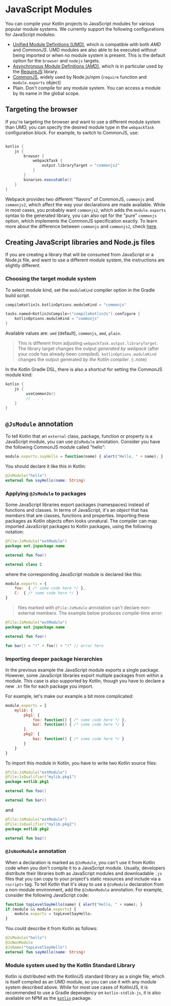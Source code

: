# JavaScript Modules

You can compile your Kotlin projects to JavaScript modules for various popular module systems. We currently support the following configurations for JavaScript modules:

- [Unified Module Definitions (UMD)](https://github.com/umdjs/umd), which is compatible with both *AMD* and *CommonJS*. UMD modules are also able to be executed without being imported or when no module system is present. This is the default option for the `browser` and `nodejs` targets.
- [Asynchronous Module Definitions (AMD)](https://github.com/amdjs/amdjs-api/wiki/AMD), which is in particular
   used by the [RequireJS](https://requirejs.org/) library.
- [CommonJS](http://wiki.commonjs.org/wiki/Modules/1.1), widely used by Node.js/npm
   (`require` function and `module.exports` object)
- Plain. Don't compile for any module system. You can access a module by its name in the global scope.

## Targeting the browser
 
If you're targeting the browser and want to use a different module system than UMD, you can specify the desired module type in the `webpackTask` configuration block. For example, to switch to CommonJS, use:
 
<div class="sample" markdown="1" mode="groovy" theme="idea" data-lang="groovy">

```groovy

kotlin {
    js {
        browser {
            webpackTask {
                output.libraryTarget = "commonjs2"
            }
        }
        binaries.executable()
    }
}

```

</div>

Webpack provides two different "flavors" of CommonJS, `commonjs` and `commonjs2`, which affect the way your declarations are made available. While in most cases, you probably want `commonjs2`, which adds the `module.exports` syntax to the generated library, you can also opt for the "pure" `commonjs` option, which implements the CommonJS specification exactly. To learn more about the difference between `commonjs` and `commonjs2`, check [here](https://github.com/webpack/webpack/issues/1114).

## Creating JavaScript libraries and Node.js files

If you are creating a library that will be consumed from JavaScript or a Node.js file, and want to use a different module system, the instructions are slightly different.

### Choosing the target module system

To select module kind, set the `moduleKind` compiler option in the Gradle build script.

<div class="multi-language-sample" data-lang="groovy">
<div class="sample" markdown="1" mode="groovy" theme="idea" data-lang="groovy">

```groovy
compileKotlinJs.kotlinOptions.moduleKind = "commonjs"

```

</div>
</div>

<div class="multi-language-sample" data-lang="kotlin">
<div class="sample" markdown="1" mode="kotlin" theme="idea" data-lang="kotlin" data-highlight-only>

```kotlin
tasks.named<KotlinJsCompile>("compileKotlinJs").configure {
    kotlinOptions.moduleKind = "commonjs"
}
```

</div>
</div>

Available values are: `umd` (default), `commonjs`, `amd`, `plain`.

> This is different from adjusting `webpackTask.output.libraryTarget`. The library target changes the output _generated by webpack_ (after your code has already been compiled). `kotlinOptions.moduleKind` changes the output generated _by the Kotlin compiler_.
{:.note}  

In the Kotlin Gradle DSL, there is also a shortcut for setting the CommonJS module kind:

<div class="sample" markdown="1" mode="kotlin" theme="idea" data-lang="kotlin" data-highlight-only>

```kotlin
kotlin {
    js {
         useCommonJs()
         // . . .
    }
}
```
</div>

## `@JsModule` annotation

To tell Kotlin that an `external` class, package, function or property is a JavaScript module, you can use `@JsModule`
annotation. Consider you have the following CommonJS module called "hello":

<div class="sample" markdown="1" theme="idea" mode="java">

``` javascript
module.exports.sayHello = function(name) { alert("Hello, " + name); }
```

</div>

You should declare it like this in Kotlin:

<div class="sample" markdown="1" theme="idea" data-highlight-only>

``` kotlin
@JsModule("hello")
external fun sayHello(name: String)
```

</div>


### Applying `@JsModule` to packages

Some JavaScript libraries export packages (namespaces) instead of functions and classes.
In terms of JavaScript, it's an *object* that has *members* that are classes, functions and properties.
Importing these packages as Kotlin objects often looks unnatural.
The compiler can map imported JavaScript packages to Kotlin packages, using the following notation:

<div class="sample" markdown="1" theme="idea" data-highlight-only>

```kotlin
@file:JsModule("extModule")
package ext.jspackage.name

external fun foo()

external class C
```

</div>

where the corresponding JavaScript module is declared like this:

<div class="sample" markdown="1" theme="idea" mode="js">

``` javascript
module.exports = {
    foo:  { /* some code here */ },
    C:  { /* some code here */ }
}
```

</div>

> files marked with `@file:JsModule` annotation can't declare non-external members.
  The example below produces compile-time error:

<div class="sample" markdown="1" theme="idea" data-highlight-only>

```kotlin
@file:JsModule("extModule")
package ext.jspackage.name

external fun foo()

fun bar() = "!" + foo() + "!" // error here
```

</div>

### Importing deeper package hierarchies

In the previous example the JavaScript module exports a single package.
However, some JavaScript libraries export multiple packages from within a module.
This case is also supported by Kotlin, though you have to declare a new `.kt` file for each package you import.

For example, let's make our example a bit more complicated:

<div class="sample" markdown="1" theme="idea" mode="js">

``` javascript
module.exports = {
    mylib: {
        pkg1: {
            foo: function() { /* some code here */ },
            bar: function() { /* some code here */ }
        },
        pkg2: {
            baz: function() { /* some code here */ }
        }
    }
}
```

</div>

To import this module in Kotlin, you have to write two Kotlin source files:

<div class="sample" markdown="1" theme="idea" data-highlight-only>

```kotlin
@file:JsModule("extModule")
@file:JsQualifier("mylib.pkg1")
package extlib.pkg1

external fun foo()

external fun bar()
```
</div>

and

<div class="sample" markdown="1" theme="idea" data-highlight-only>

```kotlin
@file:JsModule("extModule")
@file:JsQualifier("mylib.pkg2")
package extlib.pkg2

external fun baz()
```

</div>

### `@JsNonModule` annotation

When a declaration is marked as `@JsModule`, you can't use it from Kotlin code when you don't compile it to a JavaScript module.
Usually, developers distribute their libraries both as JavaScript modules and downloadable `.js` files that you
can copy to your project's static resources and include via a `<script>` tag. To tell Kotlin that it's okay to use a `@JsModule` declaration from a non-module environment, add the `@JsNonModule` annotation. For example, consider the following JavaScript code:

<div class="sample" markdown="1" theme="idea" mode="js">

``` javascript
function topLevelSayHello(name) { alert("Hello, " + name); }
if (module && module.exports) {
    module.exports = topLevelSayHello;
}
```

</div>

You could describe it from Kotlin as follows:

<div class="sample" markdown="1" theme="idea" data-highlight-only>

```kotlin
@JsModule("hello")
@JsNonModule
@JsName("topLevelSayHello")
external fun sayHello(name: String)
```

</div>


### Module system used by the Kotlin Standard Library

Kotlin is distributed with the Kotlin/JS standard library as a single file, which is itself compiled as an UMD module, so you can use it with any module system described above. While for most use cases of Kotlin/JS, it is recommended to use a Gradle dependency on `kotlin-stdlib-js`, it is also available on NPM as the [`kotlin`](https://www.npmjs.com/package/kotlin) package.
